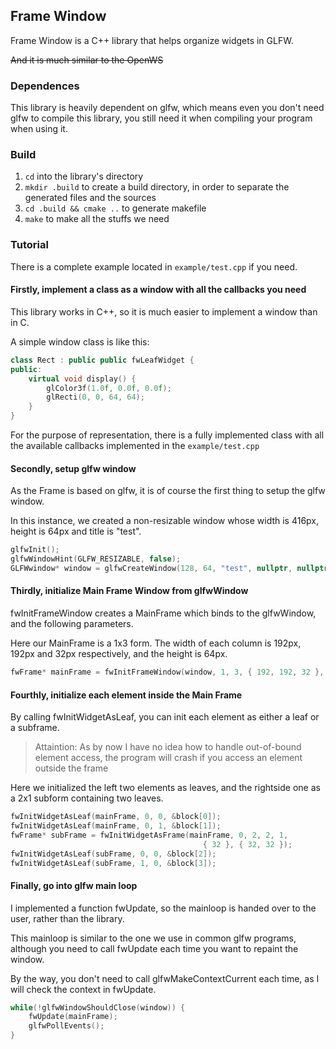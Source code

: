 ## Frame Window

Frame Window is a C++ library that helps organize widgets in GLFW.

~~And it is much similar to the OpenWS~~


### Dependences

This library is heavily dependent on glfw, which means even you don't need
 glfw to compile this library, you still need it when compiling your program
 when using it.

### Build

1. `cd` into the library's directory
2. `mkdir .build` to create a build directory, in order to separate
 the generated files and the sources
3. `cd .build && cmake ..` to generate makefile
4. `make` to make all the stuffs we need


### Tutorial

There is a complete example located in `example/test.cpp` if you need.

#### Firstly, implement a class as a window with all the callbacks you need

This library works in C++, so it is much easier to implement a window than in C.

A simple window class is like this:

```cpp
class Rect : public public fwLeafWidget {
public:
    virtual void display() {
        glColor3f(1.0f, 0.0f, 0.0f);
        glRecti(0, 0, 64, 64);
    }
}
```

For the purpose of representation, there is a fully implemented class with all
 the available callbacks implemented in the `example/test.cpp`

#### Secondly, setup glfw window

As the Frame is based on glfw, it is of course the first thing to setup the
 glfw window.

In this instance, we created a non-resizable window whose width is 416px,
 height is 64px and title is "test".

```cpp
glfwInit();
glfwWindowHint(GLFW_RESIZABLE, false);
GLFWwindow* window = glfwCreateWindow(128, 64, "test", nullptr, nullptr);
```

#### Thirdly, initialize Main Frame Window from glfwWindow

fwInitFrameWindow creates a MainFrame which binds to the glfwWindow, and
 the following parameters.

Here our MainFrame is a 1x3 form. The width of each column is 192px, 192px
 and 32px respectively, and the height is 64px. 

```cpp
fwFrame* mainFrame = fwInitFrameWindow(window, 1, 3, { 192, 192, 32 }, { 64 });
```

#### Fourthly, initialize each element inside the Main Frame

By calling fwInitWidgetAsLeaf, you can init each element as either a leaf
 or a subframe.

> Attaintion: As by now I have no idea how to handle out-of-bound element
 access, the program will crash if you access an element outside the frame

Here we initialized the left two elements as leaves, and the rightside one as
 a 2x1 subform containing two leaves.

 ```cpp
fwInitWidgetAsLeaf(mainFrame, 0, 0, &block[0]);
fwInitWidgetAsLeaf(mainFrame, 0, 1, &block[1]);
fwFrame* subFrame = fwInitWidgetAsFrame(mainFrame, 0, 2, 2, 1,
                                            { 32 }, { 32, 32 });
fwInitWidgetAsLeaf(subFrame, 0, 0, &block[2]);
fwInitWidgetAsLeaf(subFrame, 1, 0, &block[3]);
 ```

#### Finally, go into glfw main loop

I implemented a function fwUpdate, so the mainloop is handed over to the user,
rather than the library.

This mainloop is similar to the one we use in common glfw programs, although
 you need to call fwUpdate each time you want to repaint the window.

By the way, you don't need to call glfwMakeContextCurrent each time, as I
 will check the context in fwUpdate.

```cpp
while(!glfwWindowShouldClose(window)) {
    fwUpdate(mainFrame);
    glfwPollEvents();
}
```
